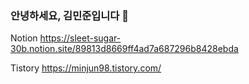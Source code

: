 ### 안녕하세요, 김민준입니다 👋

Notion 
https://sleet-sugar-30b.notion.site/89813d8669ff4ad7a687296b8428ebda

Tistory 
https://minjun98.tistory.com/

<!--
**kidmillionaire1229/kidmillionaire1229** is a ✨ _special_ ✨ repository because its `README.md` (this file) appears on your GitHub profile.

Here are some ideas to get you started:

- 🔭 I’m currently working on ...
- 🌱 I’m currently learning ...
- 👯 I’m looking to collaborate on ...
- 🤔 I’m looking for help with ...
- 💬 Ask me about ...
- 📫 How to reach me: ...
- 😄 Pronouns: ...
- ⚡ Fun fact: ...
-->
